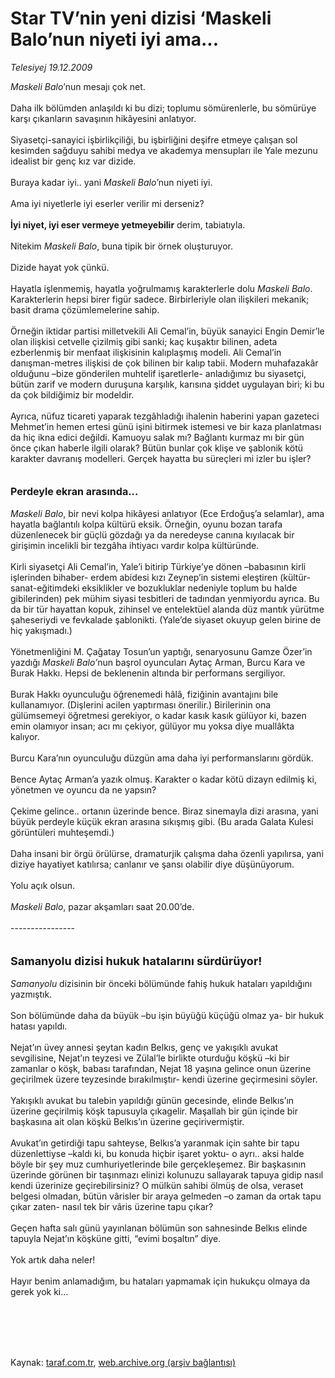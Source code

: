 # Star TV’nin yeni dizisi ‘Maskeli Balo’nun niyeti iyi ama...

*Telesiyej 19.12.2009*

<div class="taraf_structure_2col_1zq">
<div class="margen_n">



 <p><i>Maskeli Balo</i>’nun mesajı çok net. <br/><br/>Daha ilk bölümden anlaşıldı ki bu dizi; toplumu sömürenlerle, bu sömürüye karşı çıkanların savaşının hikâyesini anlatıyor. <br/><br/>Siyasetçi-sanayici işbirlikçiliği, bu işbirliğini deşifre etmeye çalışan sol kesimden sağduyu sahibi medya ve akademya mensupları ile Yale mezunu idealist bir genç kız var dizide. <br/><br/>Buraya kadar iyi.. yani <i>Maskeli Balo</i>’nun niyeti iyi. <br/><br/>Ama iyi niyetlerle iyi eserler verilir mi derseniz?<b> <br/><br/>İyi niyet, iyi eser vermeye yetmeyebilir</b> derim, tabiatıyla. <br/><br/>Nitekim <i>Maskeli Balo</i>, buna tipik bir örnek oluşturuyor. <br/><br/>Dizide hayat yok çünkü. <br/><br/>Hayatla işlenmemiş, hayatla yoğrulmamış karakterlerle dolu<i> Maskeli Balo</i>. Karakterlerin hepsi birer figür sadece. Birbirleriyle olan ilişkileri mekanik; basit drama çözümlemelerine sahip. <br/><br/>Örneğin iktidar partisi milletvekili Ali Cemal’in, büyük sanayici Engin Demir’le olan ilişkisi cetvelle çizilmiş gibi sanki; kaç kuşaktır bilinen, adeta ezberlenmiş bir menfaat ilişkisinin kalıplaşmış modeli. Ali Cemal’in danışman-metres ilişkisi de çok bilinen bir kalıp tabii. Modern muhafazakâr olduğunu –bize gönderilen muhtelif işaretlerle- anladığımız bu siyasetçi, bütün zarif ve modern duruşuna karşılık, karısına şiddet uygulayan biri; ki bu da çok bildiğimiz bir modeldir. <br/><br/>Ayrıca, nüfuz ticareti yaparak tezgâhladığı ihalenin haberini yapan gazeteci Mehmet’in hemen ertesi günü işini bitirmek istemesi ve bir kaza planlatması da hiç ikna edici değildi. Kamuoyu salak mı? Bağlantı kurmaz mı bir gün önce çıkan haberle ilgili olarak? Bütün bunlar çok klişe ve şablonik kötü karakter davranış modelleri. Gerçek hayatta bu süreçleri mi izler bu işler? <b><br/><br/><br/><font size="3">Perdeyle ekran arasında...</font></b><i> <br/><br/>Maskeli Balo</i>, bir nevi kolpa hikâyesi anlatıyor (Ece Erdoğuş’a selamlar), ama hayatla bağlantılı kolpa kültürü eksik. Örneğin, oyunu bozan tarafa düzenlenecek bir güçlü gözdağı ya da neredeyse canına kıyılacak bir girişimin incelikli bir tezgâha ihtiyacı vardır kolpa kültüründe. <br/><br/>Kirli siyasetçi Ali Cemal’in, Yale’i bitirip Türkiye’ye dönen –babasının kirli işlerinden bihaber- erdem abidesi kızı Zeynep’in sistemi eleştiren (kültür-sanat-eğitimdeki eksiklikler ve bozukluklar nedeniyle toplum bu halde gibilerinden) pek mühim siyasi tesbitleri de tadından yenmiyordu ayrıca. Bu da bir tür hayattan kopuk, zihinsel ve entelektüel alanda düz mantık yürütme şaheseriydi ve fevkalade şablonikti. (Yale’de siyaset okuyup gelen birine de hiç yakışmadı.) <br/><br/>Yönetmenliğini M. Çağatay Tosun’un yaptığı, senaryosunu Gamze Özer’in yazdığı <i>Maskeli Balo’</i>nun başrol oyuncuları Aytaç Arman, Burcu Kara ve Burak Hakkı. Hepsi de beklenenin altında bir performans sergiliyor. <br/><br/>Burak Hakkı oyunculuğu öğrenemedi hâlâ, fiziğinin avantajını bile kullanamıyor. (Dişlerini acilen yaptırması önerilir.) Birilerinin ona gülümsemeyi öğretmesi gerekiyor, o kadar kasık kasık gülüyor ki, bazen emin olamıyor insan; acı mı çekiyor, gülüyor mu yoksa diye muallâkta kalıyor. <br/><br/>Burcu Kara’nın oyunculuğu düzgün ama daha iyi performanslarını gördük. <br/><br/>Bence Aytaç Arman’a yazık olmuş. Karakter o kadar kötü dizayn edilmiş ki, yönetmen ve oyuncu da ne yapsın? <br/><br/>Çekime gelince.. ortanın üzerinde bence. Biraz sinemayla dizi arasına, yani büyük perdeyle küçük ekran arasına sıkışmış gibi. (Bu arada Galata Kulesi görüntüleri muhteşemdi.) <br/><br/>Daha insani bir örgü örülürse, dramaturjik çalışma daha özenli yapılırsa, yani diziye hayatiyet katılırsa; canlanır ve şansı olabilir diye düşünüyorum. <br/><br/>Yolu açık olsun.<i> <br/><br/>Maskeli Balo</i>, pazar akşamları saat 20.00’de. <br/><br/>----------------<b><i></i></b> <br/><br/><br/><font size="4"><strong>Samanyolu</strong></font><font size="4"><strong> dizisi hukuk hatalarını sürdürüyor!</strong></font><i> <br/><br/>Samanyolu</i> dizisinin bir önceki bölümünde fahiş hukuk hataları yapıldığını yazmıştık. <br/><br/>Son bölümünde daha da büyük –bu işin büyüğü küçüğü olmaz ya- bir hukuk hatası yapıldı. <br/><br/>Nejat’ın üvey annesi şeytan kadın Belkıs, genç ve yakışıklı avukat sevgilisine, Nejat’ın teyzesi ve Zülal’le birlikte oturduğu köşkü –ki bir zamanlar o köşk, babası tarafından, Nejat 18 yaşına gelince onun üzerine geçirilmek üzere teyzesinde bırakılmıştır- kendi üzerine geçirmesini söyler. <br/><br/>Yakışıklı avukat bu talebin yapıldığı günün gecesinde, elinde Belkıs’ın üzerine geçirilmiş köşk tapusuyla çıkagelir. Maşallah bir gün içinde bir başkasına ait olan köşkü Belkıs’ın üzerine geçirivermiştir. <br/><br/>Avukat’ın getirdiği tapu sahteyse, Belkıs’a yaranmak için sahte bir tapu düzenlettiyse –kaldı ki, bu konuda hiçbir işaret yoktu- o ayrı.. aksi halde böyle bir şey muz cumhuriyetlerinde bile gerçekleşemez. Bir başkasının üzerinde görünen bir taşınmazı elinizi kolunuzu sallayarak tapuya gidip nasıl kendi üzerinize geçirebilirsiniz? O mülkün sahibi ölmüş de olsa, veraset belgesi olmadan, bütün vârisler bir araya gelmeden –o zaman da ortak tapu çıkar zaten- nasıl tek bir vâris üzerine tapu çıkar? <br/><br/>Geçen hafta salı günü yayınlanan bölümün son sahnesinde Belkıs elinde tapuyla Nejat’ın köşküne gitti, “evimi boşaltın” diye. <br/><br/>Yok artık daha neler! <br/><br/>Hayır benim anlamadığım, bu hataları yapmamak için hukukçu olmaya da gerek yok ki...</p>
<br/>
<br/>
<br/>



<br/>


<div id="taraf_not">
</div>

</div>


</div>

Kaynak: [taraf.com.tr](http://taraf.com.tr:80/makale/9111.htm), [web.archive.org (arşiv bağlantısı)](http://web.archive.org/web/20100103160244/http://taraf.com.tr:80/makale/9111.htm)
